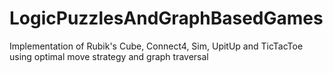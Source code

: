# LogicPuzzlesAndGraphBasedGames
Implementation of Rubik's Cube, Connect4, Sim, UpitUp and TicTacToe using optimal move strategy and graph traversal
